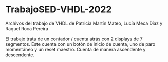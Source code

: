 # TrabajoSED-VHDL-2022
Archivos del trabajo de VHDL de Patricia Martín Mateo, Lucía Meca Díaz y Raquel Roca Pereira

El trabajo trata de un contador / cuenta atrás con 2 displays de 7 segmentos. Este cuenta con un botón de inicio de cuenta, uno de paro momentáneo y un reset maestro. Cuenta de manera ascendente y descendente. 
